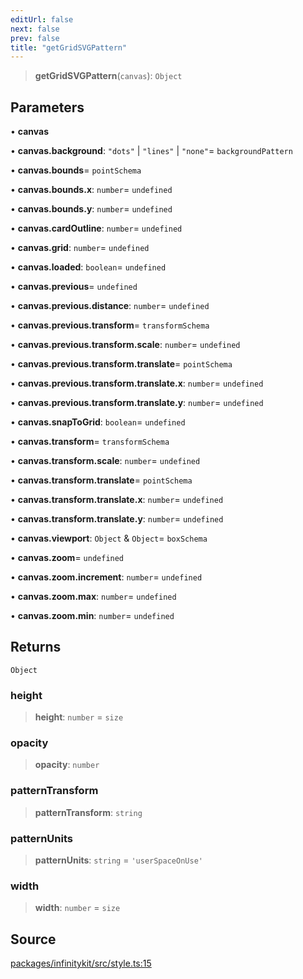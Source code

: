 ```yaml
---
editUrl: false
next: false
prev: false
title: "getGridSVGPattern"
---
```


> **getGridSVGPattern**(`canvas`): `Object`

## Parameters

• **canvas**

• **canvas\.background**: `"dots"` \| `"lines"` \| `"none"`= `backgroundPattern`

• **canvas\.bounds**= `pointSchema`

• **canvas\.bounds\.x**: `number`= `undefined`

• **canvas\.bounds\.y**: `number`= `undefined`

• **canvas\.cardOutline**: `number`= `undefined`

• **canvas\.grid**: `number`= `undefined`

• **canvas\.loaded**: `boolean`= `undefined`

• **canvas\.previous**= `undefined`

• **canvas\.previous\.distance**: `number`= `undefined`

• **canvas\.previous\.transform**= `transformSchema`

• **canvas\.previous\.transform\.scale**: `number`= `undefined`

• **canvas\.previous\.transform\.translate**= `pointSchema`

• **canvas\.previous\.transform\.translate\.x**: `number`= `undefined`

• **canvas\.previous\.transform\.translate\.y**: `number`= `undefined`

• **canvas\.snapToGrid**: `boolean`= `undefined`

• **canvas\.transform**= `transformSchema`

• **canvas\.transform\.scale**: `number`= `undefined`

• **canvas\.transform\.translate**= `pointSchema`

• **canvas\.transform\.translate\.x**: `number`= `undefined`

• **canvas\.transform\.translate\.y**: `number`= `undefined`

• **canvas\.viewport**: `Object` & `Object`= `boxSchema`

• **canvas\.zoom**= `undefined`

• **canvas\.zoom\.increment**: `number`= `undefined`

• **canvas\.zoom\.max**: `number`= `undefined`

• **canvas\.zoom\.min**: `number`= `undefined`

## Returns

`Object`

### height

> **height**: `number` = `size`

### opacity

> **opacity**: `number`

### patternTransform

> **patternTransform**: `string`

### patternUnits

> **patternUnits**: `string` = `'userSpaceOnUse'`

### width

> **width**: `number` = `size`

## Source

[packages/infinitykit/src/style.ts:15](https://github.com/nodenogg-in/alpha-p2p/blob/d78065f/packages/infinitykit/src/style.ts#L15)
